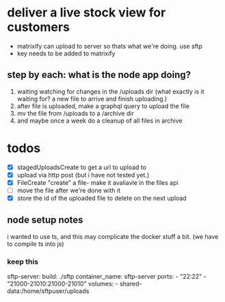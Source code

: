 # deliver a live stock view for customers

- matrixify can upload to server so thats what we're doing. use sftp
- key needs to be added to matrixify

## step by each: what is the node app doing?

1. waiting watching for changes in the /uploads dir (what exactly is it waiting for? a new file to arrive and finish uploading.)
2. after file is uploaded, make a graphql query to upload the file
3. mv the file from /uploads to a /archive dir
4. and maybe once a week do a cleanup of all files in archive

# todos

- [x] stagedUploadsCreate to get a url to upload to
- [x] upload via http post (but i have not tested yet.)
- [x] FileCreate "create" a file- make it avaliavle in the files api
- [ ] move the file after we're done with it
- [x] store the id of the uploaded file to delete on the next upload

## node setup notes

i wanted to use ts, and this may complicate the docker stuff a bit. (we have to compile ts into js)

### keep this

sftp-server:
build: ./sftp
container_name: sftp-server
ports: - "22:22" - "21000-21010:21000-21010"
volumes: - shared-data:/home/sftpuser/uploads
